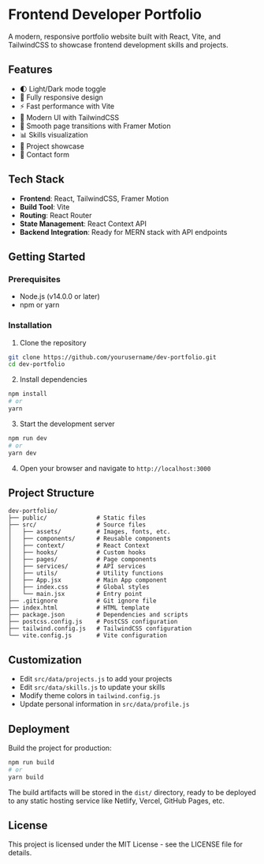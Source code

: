 # Frontend Developer Portfolio

A modern, responsive portfolio website built with React, Vite, and TailwindCSS to showcase frontend development skills and projects.

## Features

- 🌓 Light/Dark mode toggle
- 📱 Fully responsive design
- ⚡ Fast performance with Vite
- 🎨 Modern UI with TailwindCSS
- 🔄 Smooth page transitions with Framer Motion
- 📊 Skills visualization
- 📁 Project showcase
- 📝 Contact form

## Tech Stack

- **Frontend**: React, TailwindCSS, Framer Motion
- **Build Tool**: Vite
- **Routing**: React Router
- **State Management**: React Context API
- **Backend Integration**: Ready for MERN stack with API endpoints

## Getting Started

### Prerequisites

- Node.js (v14.0.0 or later)
- npm or yarn

### Installation

1. Clone the repository
```bash
git clone https://github.com/yourusername/dev-portfolio.git
cd dev-portfolio
```

2. Install dependencies
```bash
npm install
# or
yarn
```

3. Start the development server
```bash
npm run dev
# or
yarn dev
```

4. Open your browser and navigate to `http://localhost:3000`

## Project Structure

```
dev-portfolio/
├── public/              # Static files
├── src/                 # Source files
│   ├── assets/          # Images, fonts, etc.
│   ├── components/      # Reusable components
│   ├── context/         # React Context
│   ├── hooks/           # Custom hooks
│   ├── pages/           # Page components
│   ├── services/        # API services
│   ├── utils/           # Utility functions
│   ├── App.jsx          # Main App component
│   ├── index.css        # Global styles
│   └── main.jsx         # Entry point
├── .gitignore           # Git ignore file
├── index.html           # HTML template
├── package.json         # Dependencies and scripts
├── postcss.config.js    # PostCSS configuration
├── tailwind.config.js   # TailwindCSS configuration
└── vite.config.js       # Vite configuration
```

## Customization

- Edit `src/data/projects.js` to add your projects
- Edit `src/data/skills.js` to update your skills
- Modify theme colors in `tailwind.config.js`
- Update personal information in `src/data/profile.js`

## Deployment

Build the project for production:

```bash
npm run build
# or
yarn build
```

The build artifacts will be stored in the `dist/` directory, ready to be deployed to any static hosting service like Netlify, Vercel, GitHub Pages, etc.

## License

This project is licensed under the MIT License - see the LICENSE file for details.
